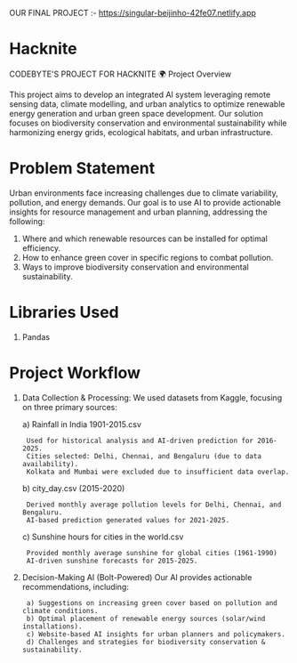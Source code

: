 OUR FINAL PROJECT :- https://singular-beijinho-42fe07.netlify.app

# Hacknite
CODEBYTE'S PROJECT FOR HACKNITE
🌍 Project Overview

This project aims to develop an integrated AI system leveraging remote sensing data, climate modelling, and urban analytics to optimize renewable energy generation and urban green space development. Our solution focuses on biodiversity conservation and environmental sustainability while harmonizing energy grids, ecological habitats, and urban infrastructure.

# Problem Statement
Urban environments face increasing challenges due to climate variability, pollution, and energy demands. Our goal is to use AI to provide actionable insights for resource management and urban planning, addressing the following:
1. Where and which renewable resources can be installed for optimal efficiency.
2. How to enhance green cover in specific regions to combat pollution.
3. Ways to improve biodiversity conservation and environmental sustainability.

# Libraries Used 
1. Pandas

# Project Workflow
1. Data Collection & Processing:
   We used datasets from Kaggle, focusing on three primary sources:

     a) Rainfall in India 1901-2015.csv

        Used for historical analysis and AI-driven prediction for 2016-2025.
        Cities selected: Delhi, Chennai, and Bengaluru (due to data availability).
        Kolkata and Mumbai were excluded due to insufficient data overlap.


     b) city_day.csv (2015-2020) 

        Derived monthly average pollution levels for Delhi, Chennai, and Bengaluru.
        AI-based prediction generated values for 2021-2025.
   

     c) Sunshine hours for cities in the world.csv 

        Provided monthly average sunshine for global cities (1961-1990)
        AI-driven sunshine forecasts for 2015-2025.

2. Decision-Making AI (Bolt-Powered)
     Our AI provides actionable recommendations, including:

        a) Suggestions on increasing green cover based on pollution and climate conditions.
        b) Optimal placement of renewable energy sources (solar/wind installations).
        c) Website-based AI insights for urban planners and policymakers.
        d) Challenges and strategies for biodiversity conservation & sustainability.
   

